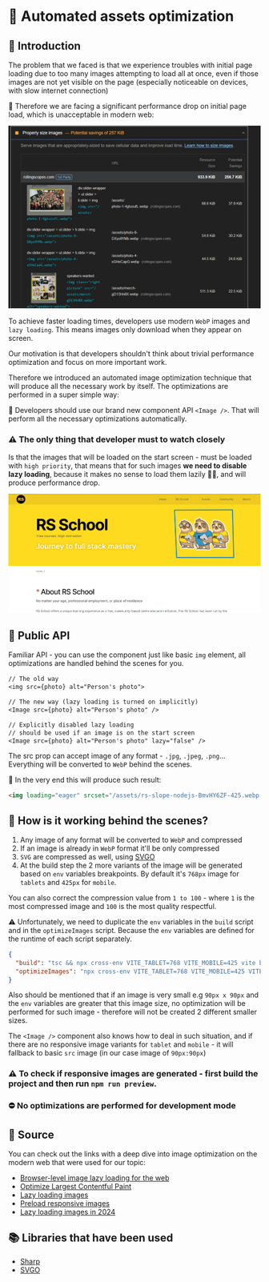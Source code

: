 # 🎴 Automated assets optimization

## 💫 Introduction

The problem that we faced is that we experience troubles with initial page loading due to too many images attempting to load all at once, even if those images are not yet visible on the page (especially noticeable on devices, with slow internet connection)

🫢 Therefore we are facing a significant performance drop on initial page load, which is unacceptable in modern web:

<img src="assets/bad-performance.png" width="600" alt="image">

To achieve faster loading times, developers use modern `WebP` images and `lazy loading`. This means images only download when they appear on screen.

Our motivation is that developers shouldn't think about trivial performance optimization and focus on more important work.

Therefore we introduced an automated image optimization technique that will produce all the necessary work by itself. The optimizations are performed in a super simple way:

🎉 Developers should use our brand new component API `<Image />`. That will perform all the necessary optimizations automatically.

### ⚠️ The only thing that developer must to watch closely
Is that the images that will be loaded on the start screen - must be loaded with `high priority`, that means that for such images **we need to disable lazy loading**, because it makes no sense to load them lazily 🤷‍♂️, and will produce performance drop.

<img src="./assets/watch-close.png" width="600" alt="image">

## 🚀 Public API

Familiar API - you can use the component just like basic `img` element, all optimizations are handled behind the scenes for you.
```tsx
// The old way
<img src={photo} alt="Person's photo">
```
```tsx
// The new way (lazy loading is turned on implicitly)
<Image src={photo} alt="Person's photo" />
```

```tsx
// Explicitly disabled lazy loading 
// should be used if an image is on the start screen
<Image src={photo} alt="Person's photo" lazy="false" />
```

The src prop can accept image of any format - `.jpg`, `.jpeg`, `.png`... Everything will be converted to `WebP` behind the scenes.

🔮 In the very end this will produce such result: 

```html
<img loading="eager" srcset="/assets/rs-slope-nodejs-BmvHY6ZF-425.webp 425w, /assets/rs-slope-nodejs-BmvHY6ZF-768.webp 768w, /assets/rs-slope-nodejs-BmvHY6ZF.webp 1280w" sizes="(max-width: 425px) 425px, (max-width: 768px) 768px, 1280px" decoding="auto" fetchpriority="high" src="/assets/rs-slope-nodejs-BmvHY6ZF.webp" draggable="false" alt="Node.js">
```

## 🤔 How is it working behind the scenes?
1. Any image of any format will be converted to `WebP` and compressed
2. If an image is already in `WebP` format it'll be only compressed
3. `SVG` are compressed as well, using [SVGO](https://github.com/svg/svgo)
4. At the build step the 2 more variants of the image will be generated based on `env` variables breakpoints. By default it's `768px` image for `tablets` and `425px` for `mobile`.

You can also correct the compression value from `1 to 100` - where `1` is the most compressed image and `100` is the most quality respectful.

⚠️ Unfortunately, we need to duplicate the `env` variables in the `build` script and in the `optimizeImages` script. Because the `env` variables are defined for the runtime of each script separately.

```JSON
{
  "build": "tsc && npx cross-env VITE_TABLET=768 VITE_MOBILE=425 vite build && npm run optimizeImages",
  "optimizeImages": "npx cross-env VITE_TABLET=768 VITE_MOBILE=425 VITE_COMPRESS_QUALITY=80 node optimizeImages/optimizeImages.js"
}
```

Also should be mentioned that if an image is very small e.g `90px x 90px` and the `env` variables are greater that this image size, no optimization will be performed for such image - therefore will not be created 2 different smaller sizes.

The `<Image />` component also knows how to deal in such situation, and if there are no responsive image variants for `tablet` and `mobile` - it will fallback to basic `src` image (in our case image of `90px:90px`)

### ⚠️ To check if responsive images are generated - first build the project and then run ```npm run preview```.

### ⛔ **No optimizations are performed for development mode**

## 🧠 Source
You can check out the links with a deep dive into image optimization on the modern web that were used for our topic:

* [Browser-level image lazy loading for the web](https://web.dev/articles/browser-level-image-lazy-loading)
* [Optimize Largest Contentful Paint](https://web.dev/articles/optimize-lcp)
* [Lazy loading images](https://web.dev/articles/lazy-loading-images)
* [Preload responsive images](https://web.dev/articles/preload-responsive-images)
* [Lazy loading images in 2024](https://medium.com/@iliketoplay/lazy-loading-images-in-2024-9b579e885e07)

## 📚 Libraries that have been used

* [Sharp](https://sharp.pixelplumbing.com/api-resize#resize)
* [SVGO](https://github.com/svg/svgo)
